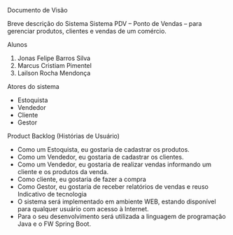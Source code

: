 Documento de Visão


Breve descrição do Sistema
Sistema PDV – Ponto de Vendas – para gerenciar produtos, clientes e vendas de um comércio.

Alunos
1.	Jonas Felipe Barros Silva
2.	Marcus Cristiam Pimentel
3.	Lailson Rocha Mendonça 

Atores do sistema
- Estoquista
- Vendedor
- Cliente 
- Gestor

Product Backlog (Histórias de Usuário)
- Como um Estoquista, eu gostaria de cadastrar os produtos.
- Como um Vendedor, eu gostaria de cadastrar os clientes.
- Como um Vendedor, eu gostaria de realizar vendas informando um cliente e os produtos da venda.
- Como cliente, eu gostaria de fazer a compra
- Como Gestor, eu gostaria de receber relatórios de vendas e reuso 
Indicativo de tecnologia
- O sistema será implementado em ambiente WEB, estando disponível para qualquer usuário com acesso à Internet. 
- Para o seu desenvolvimento será utilizada a linguagem de programação Java e o FW Spring Boot.

